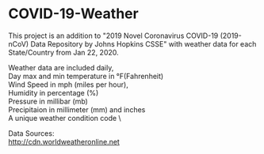 # COVID-19-Weather
This project is an addition to "2019 Novel Coronavirus COVID-19 (2019-nCoV) Data Repository by Johns Hopkins CSSE" with weather data for each State/Country from Jan 22, 2020. 

Weather data are included daily, \
    Day max and min temperature in °F(Fahrenheit) \
    Wind Speed in mph (miles per hour), \
    Humidity in percentage (%) \
    Pressure in millibar (mb) \
    Precipitaion in millimeter (mm) and inches \
    A unique weather condition code \

Data Sources: \
    http://cdn.worldweatheronline.net
    